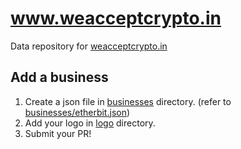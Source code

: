 # www.weacceptcrypto.in

Data repository for [weacceptcrypto.in](https://www.weacceptcrypto.in)

## Add a business

1. Create a json file in [businesses](https://github.com/EtherbitHQ/weacceptcrypto/blob/master/businesses) directory. (refer to [businesses/etherbit.json](https://github.com/EtherbitHQ/weacceptcrypto/blob/master/businesses/etherbit.json))
2. Add your logo in [logo](https://github.com/EtherbitHQ/weacceptcrypto/blob/master/logo) directory.
3. Submit your PR!
